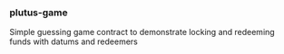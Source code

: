 ### plutus-game

Simple guessing game contract to demonstrate locking and redeeming funds with datums and redeemers
